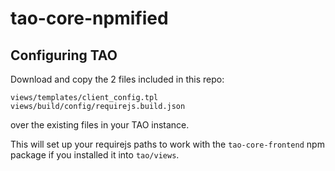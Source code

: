 # tao-core-npmified

## Configuring TAO

Download and copy the 2 files included in this repo:

```
views/templates/client_config.tpl
views/build/config/requirejs.build.json
```

over the existing files in your TAO instance.

This will set up your requirejs paths to work with the `tao-core-frontend` npm package if you installed it into `tao/views`.